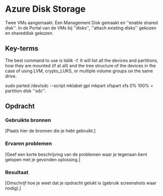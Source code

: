 # Azure Disk Storage
Twee VMs aangemaakt. Een Management Disk gemaakt en ''enable shared disk''.
In de Portal van de VMs bij ''disks'', ''attach existing disks'' gekozen en shareddisk gekozen.


## Key-terms

The best command to use is lsblk -f. It will list all the devices and partitions, how they are mounted (if at all) and the tree structure of the devices in the case of using LVM, crypto_LUKS, or multiple volume groups on the same drive.


sudo parted /dev/sdc --script mklabel gpt mkpart xfspart xfs 0% 100% = partition disk ''sdc''.

## Opdracht
### Gebruikte bronnen
[Plaats hier de bronnen die je hebt gebruikt.]

### Ervaren problemen
[Geef een korte beschrijving van de problemen waar je tegenaan bent gelopen met je gevonden oplossing.]

### Resultaat
[Omschrijf hoe je weet dat je opdracht gelukt is (gebruik screenshots waar nodig).]

